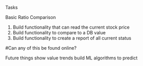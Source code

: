 Tasks

Basic Ratio Comparison  
1. Build functionality that can read the current stock price  
2. Build functionality to compare to a DB value  
3. Build functionality to create a report of all current status  

#Can any of this be found online?

Future things
show value trends
build ML algorithms to predict

